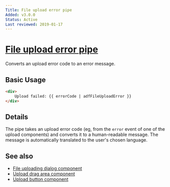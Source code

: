 ```yaml
---
Title: File upload error pipe
Added: v3.0.0
Status: Active
Last reviewed: 2019-01-17
---
```


# [File upload error pipe](../../../lib/content-services/upload/pipes/file-upload-error.pipe.ts "Defined in file-upload-error.pipe.ts")

Converts an upload error code to an error message.

## Basic Usage

<!-- {% raw %} -->

```HTML
<div>
    Upload failed: {{ errorCode | adfFileUploadError }}
</div>
```

<!-- {% endraw %} -->

## Details

The pipe takes an upload error code (eg, from the `error` event of one of the
upload components) and converts it to a human-readable message. The message is
automatically translated to the user's chosen language.

## See also

-   [File uploading dialog component](../components/file-uploading-dialog.component.md)
-   [Upload drag area component](../components/upload-drag-area.component.md)
-   [Upload button component](../components/upload-button.component.md)
